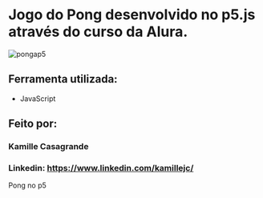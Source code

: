 # Jogo do Pong desenvolvido no p5.js através do curso da Alura.

![pongap5](https://github.com/kamillejc/pongp5/assets/122493424/674476dd-b775-4938-bfd2-4cd3ead47686)

## Ferramenta utilizada:

* JavaScript

## Feito por:

### Kamille Casagrande

### Linkedin: https://www.linkedin.com/kamillejc/

Pong no p5
